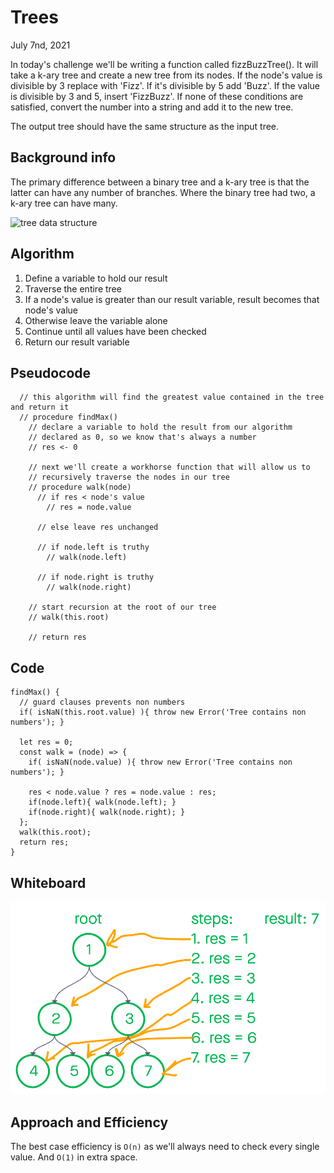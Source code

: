 # Trees

July 7nd, 2021

In today's challenge we'll be writing a function called fizzBuzzTree(). It will take a k-ary tree and create a new tree from its nodes. If the node's value is divisible by 3 replace with 'Fizz'. If it's divisible by 5 add 'Buzz'. If the value is divisible by 3 and 5, insert 'FizzBuzz'. If none of these conditions are satisfied, convert the number into a string and add it to the new tree.

The output tree should have the same structure as the input tree.

## Background info

The primary difference between a binary tree and a k-ary tree is that the latter can have any number of branches. Where the binary tree had two, a k-ary tree can have many.

![tree data structure](https://d3i71xaburhd42.cloudfront.net/5ba90c1c7876fa5010cdd4d1880ab44ef80ebbf9/2-Figure1-1.png)

## Algorithm

1. Define a variable to hold our result
1. Traverse the entire tree
1. If a node's value is greater than our result variable, result becomes that node's value
1. Otherwise leave the variable alone
1. Continue until all values have been checked
1. Return our result variable

## Pseudocode

```JS
  // this algorithm will find the greatest value contained in the tree and return it
  // procedure findMax()
    // declare a variable to hold the result from our algorithm
    // declared as 0, so we know that's always a number
    // res <- 0

    // next we'll create a workhorse function that will allow us to
    // recursively traverse the nodes in our tree
    // procedure walk(node)
      // if res < node's value
        // res = node.value

      // else leave res unchanged

      // if node.left is truthy
        // walk(node.left)
      
      // if node.right is truthy
        // walk(node.right)
    
    // start recursion at the root of our tree
    // walk(this.root)

    // return res
```

## Code

```JS
findMax() {
  // guard clauses prevents non numbers
  if( isNaN(this.root.value) ){ throw new Error('Tree contains non numbers'); }

  let res = 0;
  const walk = (node) => {
    if( isNaN(node.value) ){ throw new Error('Tree contains non numbers'); }

    res < node.value ? res = node.value : res;
    if(node.left){ walk(node.left); }
    if(node.right){ walk(node.right); }
  };
  walk(this.root);
  return res;
}
```

## Whiteboard

![UML](UML.png)

## Approach and Efficiency

The best case efficiency is `O(n)` as we'll always need to check every single value. And `O(1)` in extra space.
